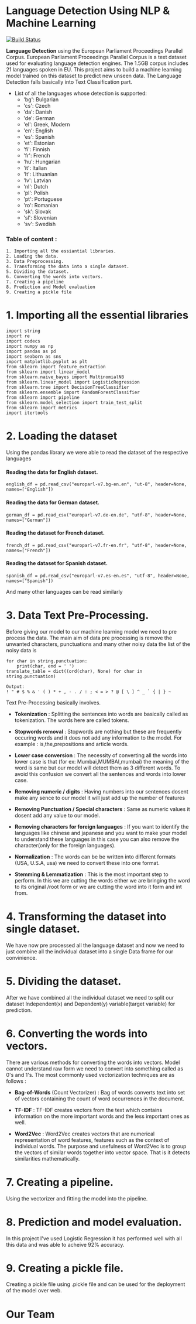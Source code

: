 # Language Detection Using NLP & Machine Learning

[![Build Status](https://travis-ci.org/joemccann/dillinger.svg?branch=master)](https://travis-ci.org/joemccann/dillinger) 


**Language Detection** using the European Parliament Proceedings Parallel Corpus. European Parliament Proceedings Parallel Corpus is a text dataset used for evaluating language detection engines. The 1.5GB corpus includes 21 languages spoken in EU. This project aims to build a machine learning model trained on this dataset to predict new unseen data. The Language Detection falls basically into Text Classification part.

- List of all the languages whose detection is supported:
   - 'bg': Bulgarian
   - 'cs': Czech
   - 'da': Danish
   - 'de': German
   - 'el': Greek, Modern
   - 'en': English
   - 'es': Spanish
   - 'et': Estonian
   - 'fi': Finnish
   - 'fr': French
   - 'hu': Hungarian
   - 'it': Italian
   - 'lt': Lithuanian
   - 'lv': Latvian
   - 'nl': Dutch
   - 'pl': Polish
   - 'pt': Portuguese
   - 'ro': Romanian
   - 'sk': Slovak
   - 'sl': Slovenian
   - 'sv': Swedish

### Table of content : 

    1. Importing all the essiantial libraries.
    2. Loading the data.
    3. Data Preprocessing.
    4. Transforming the data into a single dataset.
    5. Dividing the dataset.
    6. Converting the words into vectors. 
    7. Creating a pipeline
    8. Prediction and Model evaluation
    9. Creating a pickle file
        
# 1. Importing all the essential libraries

```
import string 
import re
import codecs
import numpy as np 
import pandas as pd
import seaborn as sns
import matplotlib.pyplot as plt
from sklearn import feature_extraction
from sklearn import linear_model
from sklearn.naive_bayes import MultinomialNB
from sklearn.linear_model import LogisticRegression
from sklearn.tree import DecisionTreeClassifier
from sklearn.ensemble import RandomForestClassifier
from sklearn import pipeline
from sklearn.model_selection import train_test_split
from sklearn import metrics
import itertools
```

# 2. Loading the dataset

Using the pandas library we were able to read the dataset of the respective languages

#### Reading the data for English dataset.
```
english_df = pd.read_csv("europarl-v7.bg-en.en", "ut-8", header=None, names=["English"])
```
#### Reading the data for German dataset.
````
german_df = pd.read_csv("europarl-v7.de-en.de", "utf-8", header=None, names=["German"])
````

#### Reading the dataset for French dataset.
```
french_df = pd.read_csv("europarl-v7.fr-en.fr", "utf-8", header=None, names=["French"])
```

#### Reading the dataset for Spanish dataset.
```
spanish_df = pd.read_csv("europarl-v7.es-en.es", "utf-8", header=None, names=["Spanish"])
```
And many other languages can be read similarly

# 3. Data Text Pre-Processing.

Before giving our model to our machine learning model we need to pre process the data. The main aim of data pre processing is remove the unwanted characters, punctuations and many other noisy data the list of the noisy data is
```
for char in string.punctuation:
    print(char, end = ' ')
translate_table = dict((ord(char), None) for char in string.punctuation)

Output: 
! " # $ % & ' ( ) * + , - . / : ; < = > ? @ [ \ ] ^ _ ` { | } ~ 
```
Text Pre-Processing basically involves.
- **Tokenization** : Splitting the sentences into words are basically called as tokenization. The words here are called tokens.

- **Stopwords removal** : Stopwords are nothing but these are frequently occuring words and it does not add any information to the model. For example : is,the,prepositions and article words.
- **Lower case conversion** : The necessity of converting all the words into lower case is that (for ex: Mumbai,MUMBAI,mumbai) the meaning of the word is same but our model will detect them as 3 different words. To avoid this confusion we convert all the sentences and words into lower case.
- **Removing numeric / digits** : Having numbers into our sentences dosent make any sence to our model it will just add up the number of features 
- **Removing Punctuation / Special characters** : Same as numeric values it dosent add any value to our model.
- **Removing characters for foreign languages** : If you want to identify the languages like chinese and japanese and you want to make your model to understand these languages in this case you can also remove the character(only for the foreign languages).
- **Normalization** : The words can be be written into different formats (USA, U.S.A, usa) we need to convert these into one format. 
- **Stemming & Lemmatization** : This is the most important step to perform. In this we are cutting the words either we are bringing the word to its original /root form or we are cutting the word into it form and int from.

# 4. Transforming the dataset into single dataset.

We have now pre processed all the language dataset and now we need to just combine all the individual dataset into a single Data frame for our convinience.

# 5. Dividing the dataset. 

After we have combined all the individual dataset we need to split our dataset Independent(x) and Dependent(y) variable(target variable) for prediction.

# 6. Converting the words into vectors.
There are various methods for converting the words into vectors. Model cannot understand raw form we need to convert into something called as 0's and 1's. The most commonly used vectorization techniques are as follows : 
- **Bag-of-Words** (Count Vectorizer) :
Bag of words converts text into set of vectors containing the count of word occurrences in the document.

- **TF-IDF** :
TF-IDF creates vectors from the text which contains information on the more important words and the less important ones as well.

- **Word2Vec** :
Word2Vec creates vectors that are numerical representation of word features, features such as the context of individual words. The purpose and usefulness of Word2Vec is to group the vectors of similar words together into vector space. That is it detects similarities mathematically. 

# 7. Creating a pipeline.
Using the vectorizer and fitting the model into the pipeline.

# 8. Prediction and model evaluation.
In this project I've used Logistic Regression it has performed well with all this data and was able to acheive 92% accuracy.

# 9. Creating a pickle file.
Creating a pickle file using .pickle file and can be used for the deployment of the model over web.

# Our Team














